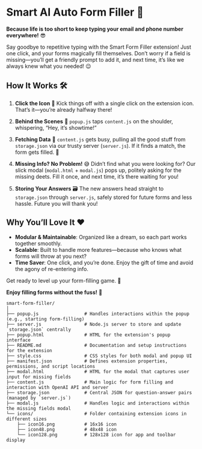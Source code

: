 # Smart AI Auto Form Filler 🚀

**Because life is too short to keep typing your email and phone number everywhere!** 😎

Say goodbye to repetitive typing with the Smart Form Filler extension! Just one click, and your forms magically fill themselves. Don’t worry if a field is missing—you’ll get a friendly prompt to add it, and next time, it’s like we always knew what you needed! 😉

## How It Works 🛠️

1. **Click the Icon** 🔘
   Kick things off with a single click on the extension icon. That’s it—you’re already halfway there!

2. **Behind the Scenes** 🎩
   `popup.js` taps `content.js` on the shoulder, whispering, “Hey, it’s showtime!”

3. **Fetching Data** 📂
   `content.js` gets busy, pulling all the good stuff from `storage.json` via our trusty server (`server.js`). If it finds a match, the form gets filled. 📝

4. **Missing Info? No Problem!** 😅
   Didn’t find what you were looking for? Our slick modal (`modal.html` + `modal.js`) pops up, politely asking for the missing deets. Fill it once, and next time, it’s there waiting for you!

5. **Storing Your Answers** 🗃️
   The new answers head straight to `storage.json` through `server.js`, safely stored for future forms and less hassle. Future you will thank you!

## Why You’ll Love It ❤️

- **Modular & Maintainable**: Organized like a dream, so each part works together smoothly.
- **Scalable**: Built to handle more features—because who knows what forms will throw at you next?
- **Time Saver**: One click, and you’re done. Enjoy the gift of time and avoid the agony of re-entering info.

Get ready to level up your form-filling game. 🥳

**Enjoy filling forms without the fuss!** 👋


```
smart-form-filler/
│
├── popup.js                 # Handles interactions within the popup (e.g., starting form-filling)
├── server.js                # Node.js server to store and update `storage.json` centrally
├── popup.html               # HTML for the extension's popup interface
├── README.md                # Documentation and setup instructions for the extension
├── style.css                # CSS styles for both modal and popup UI
├── manifest.json            # Defines extension properties, permissions, and script locations
├── modal.html               # HTML for the modal that captures user input for missing fields
├── content.js               # Main logic for form filling and interaction with OpenAI API and server
├── storage.json             # Central JSON for question-answer pairs (managed by `server.js`)
├── modal.js                 # Handles logic and interactions within the missing fields modal
└── icons/                   # Folder containing extension icons in different sizes
    ├── icon16.png           # 16x16 icon
    ├── icon48.png           # 48x48 icon
    └── icon128.png          # 128x128 icon for app and toolbar display
